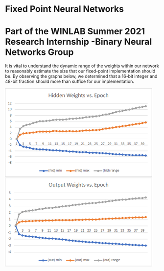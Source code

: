 # Fixed Point Neural Networks
# Part of the WINLAB Summer 2021 Research Internship -Binary Neural Networks Group

It is vital to understand the dynamic range of the weights within our network to reasonably estimate the size that our fixed-point implementation should be. By observing the graphs below, we determined that a 16-bit integer and 48-bit fraction should more than suffice for our implementation.

<img src="./imgs/w1_range.png" />
<img src="./imgs/w2_range.png" />
